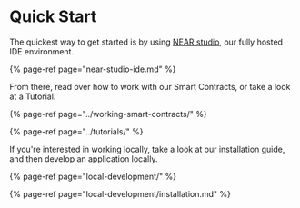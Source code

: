 # Quick Start

The quickest way to get started is by using [NEAR studio](near-studio-ide.md), our fully hosted IDE environment.

{% page-ref page="near-studio-ide.md" %}

From there, read over how to work with our Smart Contracts, or take a look at a Tutorial.

{% page-ref page="../working-smart-contracts/" %}

{% page-ref page="../tutorials/" %}

If you're interested in working locally, take a look at our installation guide, and then develop an application locally.

{% page-ref page="local-development/" %}

{% page-ref page="local-development/installation.md" %}



